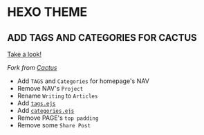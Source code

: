 # HEXO THEME
## ADD TAGS AND CATEGORIES FOR CACTUS

[Take a look!](https://fectong.github.io)

_Fork from [Cactus](https://github.com/probberechts/hexo-theme-cactus)_

- Add `TAGS` and `Categories` for homepage's NAV  
- Remove NAV's `Project`  
- Rename `Writing` to `Articles`  
- Add [`tags.ejs`](./layout/tags.ejs)  
- Add [`categories.ejs`](./layout/categories.ejs)  
- Remove PAGE's `top padding`
- Remove some `Share Post`
